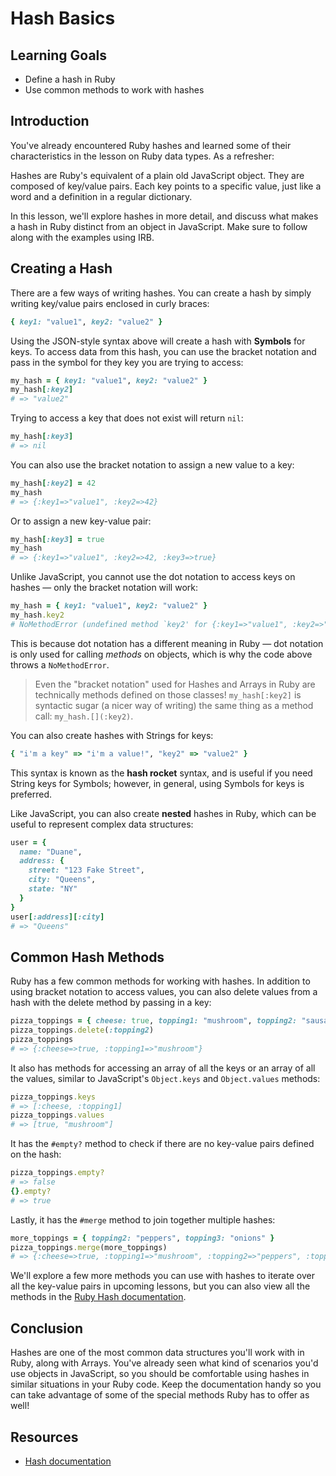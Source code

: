 # Hash Basics

## Learning Goals

- Define a hash in Ruby
- Use common methods to work with hashes

## Introduction

You've already encountered Ruby hashes and learned some of their characteristics
in the lesson on Ruby data types. As a refresher:

Hashes are Ruby's equivalent of a plain old JavaScript object. They are composed
of key/value pairs. Each key points to a specific value, just like a word and a
definition in a regular dictionary.

In this lesson, we'll explore hashes in more detail, and discuss what makes a
hash in Ruby distinct from an object in JavaScript. Make sure to follow along
with the examples using IRB.

## Creating a Hash

There are a few ways of writing hashes. You can create a hash by simply writing
key/value pairs enclosed in curly braces:

```rb
{ key1: "value1", key2: "value2" }
```

Using the JSON-style syntax above will create a hash with **Symbols** for keys.
To access data from this hash, you can use the bracket notation and pass in the
symbol for they key you are trying to access:

```rb
my_hash = { key1: "value1", key2: "value2" }
my_hash[:key2]
# => "value2"
```

Trying to access a key that does not exist will return `nil`:

```rb
my_hash[:key3]
# => nil
```

You can also use the bracket notation to assign a new value to a key:

```rb
my_hash[:key2] = 42
my_hash
# => {:key1=>"value1", :key2=>42}
```

Or to assign a new key-value pair:

```rb
my_hash[:key3] = true
my_hash
# => {:key1=>"value1", :key2=>42, :key3=>true}
```

Unlike JavaScript, you cannot use the dot notation to access keys on hashes
&mdash; only the bracket notation will work:

```rb
my_hash = { key1: "value1", key2: "value2" }
my_hash.key2
# NoMethodError (undefined method `key2' for {:key1=>"value1", :key2=>"value2"}:Hash)
```

This is because dot notation has a different meaning in Ruby &mdash; dot
notation is only used for calling _methods_ on objects, which is why the code
above throws a `NoMethodError`.

> Even the "bracket notation" used for Hashes and Arrays in Ruby are technically
> methods defined on those classes! `my_hash[:key2]` is syntactic sugar (a nicer
> way of writing) the same thing as a method call: `my_hash.[](:key2)`.

You can also create hashes with Strings for keys:

```rb
{ "i'm a key" => "i'm a value!", "key2" => "value2" }
```

This syntax is known as the **hash rocket** syntax, and is useful if you need
String keys for Symbols; however, in general, using Symbols for keys is
preferred.

Like JavaScript, you can also create **nested** hashes in Ruby, which can be
useful to represent complex data structures:

```rb
user = {
  name: "Duane",
  address: {
    street: "123 Fake Street",
    city: "Queens",
    state: "NY"
  }
}
user[:address][:city]
# => "Queens"
```

## Common Hash Methods

Ruby has a few common methods for working with hashes. In addition to using
bracket notation to access values, you can also delete values from a hash with
the delete method by passing in a key:

```rb
pizza_toppings = { cheese: true, topping1: "mushroom", topping2: "sausage" }
pizza_toppings.delete(:topping2)
pizza_toppings
# => {:cheese=>true, :topping1=>"mushroom"}
```

It also has methods for accessing an array of all the keys or an array of all
the values, similar to JavaScript's `Object.keys` and `Object.values` methods:

```rb
pizza_toppings.keys
# => [:cheese, :topping1]
pizza_toppings.values
# => [true, "mushroom"]
```

It has the `#empty?` method to check if there are no key-value pairs defined on
the hash:

```rb
pizza_toppings.empty?
# => false
{}.empty?
# => true
```

Lastly, it has the `#merge` method to join together multiple hashes:

```rb
more_toppings = { topping2: "peppers", topping3: "onions" }
pizza_toppings.merge(more_toppings)
# => {:cheese=>true, :topping1=>"mushroom", :topping2=>"peppers", :topping3=>"onions"}
```

We'll explore a few more methods you can use with hashes to iterate over all the
key-value pairs in upcoming lessons, but you can also view all the methods in
the [Ruby Hash documentation][hash docs].

## Conclusion

Hashes are one of the most common data structures you'll work with in Ruby,
along with Arrays. You've already seen what kind of scenarios you'd use objects
in JavaScript, so you should be comfortable using hashes in similar situations
in your Ruby code. Keep the documentation handy so you can take advantage of
some of the special methods Ruby has to offer as well!

## Resources

- [Hash documentation][hash docs]

[hash docs]: https://ruby-doc.org/core-2.7.3/Hash.html

